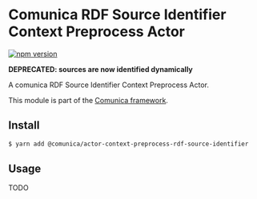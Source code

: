 # Comunica RDF Source Identifier Context Preprocess Actor

[![npm version](https://badge.fury.io/js/%40comunica%2Factor-context-preprocess-rdf-source-identifier.svg)](https://www.npmjs.com/package/@comunica/actor-context-preprocess-rdf-source-identifier)

**DEPRECATED: sources are now identified dynamically**

A comunica RDF Source Identifier Context Preprocess Actor.

This module is part of the [Comunica framework](https://github.com/comunica/comunica).

## Install

```bash
$ yarn add @comunica/actor-context-preprocess-rdf-source-identifier
```

## Usage

TODO
